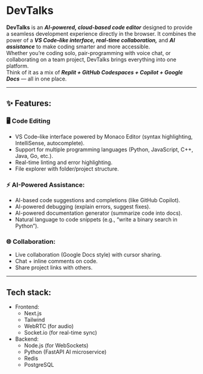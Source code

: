 # DevTalks

**DevTalks** is an ***AI-powered, cloud-based code editor*** designed to provide a seamless development experience directly in the browser.
It combines the power of a ***VS Code–like interface, real-time collaboration,*** and ***AI assistance*** to make coding smarter and more accessible.<br>
Whether you’re coding solo, pair-programming with voice chat, or collaborating on a team project, DevTalks brings everything into one platform.<br>
Think of it as a mix of ***Replit + GitHub Codespaces + Copilot + Google Docs*** — all in one place.

---

## ✨ Features:

### 🖥️ Code Editing
  - VS Code–like interface powered by Monaco Editor (syntax highlighting, IntelliSense, autocomplete).
  - Support for multiple programming languages (Python, JavaScript, C++, Java, Go, etc.).
  - Real-time linting and error highlighting.
  - File explorer with folder/project structure.

### ⚡ AI-Powered Assistance:
  - AI-based code suggestions and completions (like GitHub Copilot).
  - AI-powered debugging (explain errors, suggest fixes).
  - AI-powered documentation generator (summarize code into docs).
  - Natural language to code snippets (e.g., “write a binary search in Python”).

### 🌐 Collaboration:
  - Live collaboration (Google Docs style) with cursor sharing.
  - Chat + inline comments on code.
  - Share project links with others.


---

## Tech stack:

- Frontend:
  - Next.js
  - Tailwind
  - WebRTC (for audio)
  - Socket.io (for real-time sync)
- Backend:
  - Node.js (for WebSockets)
  - Python (FastAPI AI microservice)
  - Redis
  - PostgreSQL
